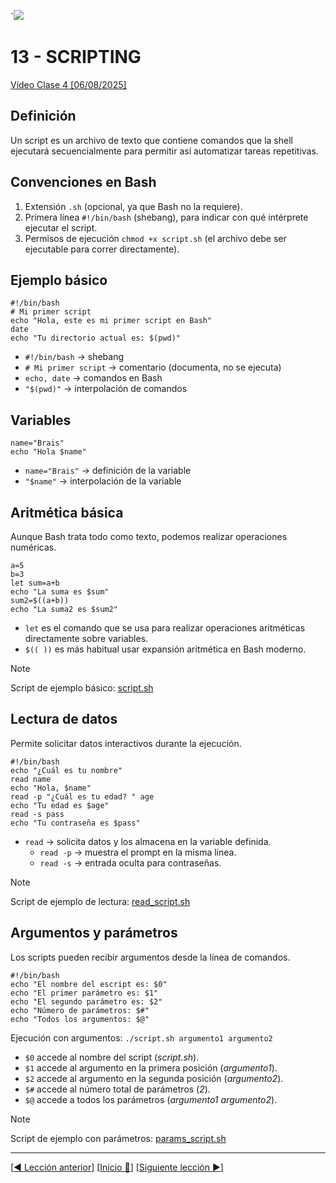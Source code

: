 `![](../Images/header.jpg)

# 13 - SCRIPTING

[Vídeo Clase 4 [06/08/2025]](https://www.twitch.tv/videos/2534287084)

## Definición

Un script es un archivo de texto que contiene comandos que la shell ejecutará secuencialmente para permitir así automatizar tareas repetitivas.

## Convenciones en Bash

1. Extensión `.sh` (opcional, ya que Bash no la requiere).
2. Primera línea `#!/bin/bash` (shebang), para indicar con qué intérprete ejecutar el script.
3. Permisos de ejecución `chmod +x script.sh` (el archivo debe ser ejecutable para correr directamente).

## Ejemplo básico

```
#!/bin/bash
# Mi primer script
echo "Hola, este es mi primer script en Bash"
date
echo "Tu directorio actual es: $(pwd)"
```

* `#!/bin/bash` → shebang
* `# Mi primer script` → comentario (documenta, no se ejecuta)
* `echo, date` → comandos en Bash
* `"$(pwd)"` → interpolación de comandos

## Variables

```
name="Brais"
echo "Hola $name"
```

* `name="Brais"` → definición de la variable
* `"$name"` → interpolación de la variable

## Aritmética básica

Aunque Bash trata todo como texto, podemos realizar operaciones numéricas.

```
a=5
b=3
let sum=a+b
echo "La suma es $sum"
sum2=$((a+b))
echo "La suma2 es $sum2"
```

* `let` es el comando que se usa para realizar operaciones aritméticas directamente sobre variables.
* `$(( ))` es más habitual usar expansión aritmética en Bash moderno.

> [!NOTE] 
>  
> Script de ejemplo básico: [script.sh](../Scripts/script.sh)

## Lectura de datos

Permite solicitar datos interactivos durante la ejecución.

```
#!/bin/bash
echo "¿Cuál es tu nombre"
read name
echo "Hola, $name"
read -p "¿Cuál es tu edad? " age
echo "Tu edad es $age"
read -s pass
echo "Tu contraseña es $pass"
```

* `read` → solicita datos y los almacena en la variable definida.
	* `read -p` → muestra el prompt en la misma línea.
	* `read -s` → entrada oculta para contraseñas.

> [!NOTE] 
>  
> Script de ejemplo de lectura: [read_script.sh](../Scripts/read_script.sh)

## Argumentos y parámetros

Los scripts pueden recibir argumentos desde la línea de comandos.

```
#!/bin/bash
echo "El nombre del escript es: $0"
echo "El primer parámetro es: $1"
echo "El segundo parámetro es: $2"
echo "Número de parámetros: $#"
echo "Todos los argumentos: $@"
```

Ejecución con argumentos: `./script.sh argumento1 argumento2`

* `$0` accede al nombre del script (*script.sh*).
* `$1` accede al argumento en la primera posición (*argumento1*).
* `$2` accede al argumento en la segunda posición (*argumento2*).
* `$#` accede al número total de parámetros (*2*).
* `$@` accede a todos los parámetros (*argumento1 argumento2*).

> [!NOTE] 
>  
> Script de ejemplo con parámetros: [params_script.sh](../Scripts/params_script.sh)

---

[[◀️ Lección anterior](./12_PROCESS_EXERCISES.md)] [[Inicio 🔼](../README.md)] [[Siguiente lección ▶️](./14_SCRIPTING_EXERCISES.md)]